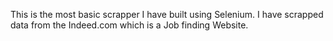 This is the most basic scrapper I have built using Selenium. I have scrapped data from the Indeed.com which is a Job finding Website.
